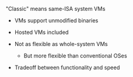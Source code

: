 "Classic" means same-ISA system VMs

- VMs support unmodified binaries
- Hosted VMs included

- Not as flexible as whole-system VMs
	- But more flexible than conventional OSes
- Tradeoff between functionality and speed
